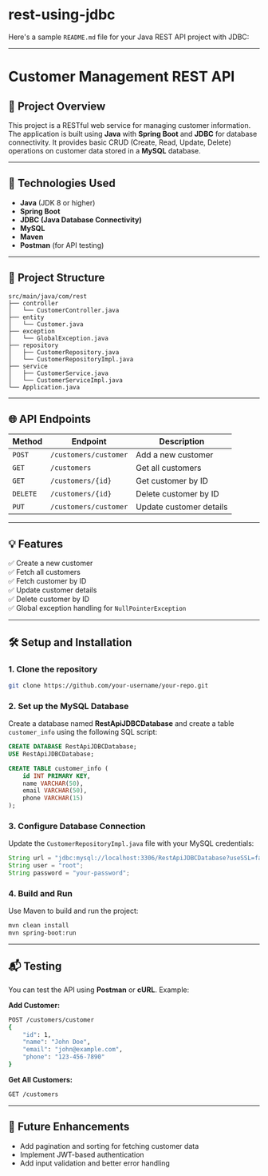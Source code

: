 # rest-using-jdbc

Here's a sample `README.md` file for your Java REST API project with JDBC:

---

# Customer Management REST API

## 📝 **Project Overview**  
This project is a RESTful web service for managing customer information. The application is built using **Java** with **Spring Boot** and **JDBC** for database connectivity. It provides basic CRUD (Create, Read, Update, Delete) operations on customer data stored in a **MySQL** database.

---

## 🚀 **Technologies Used**  
- **Java** (JDK 8 or higher)  
- **Spring Boot**  
- **JDBC (Java Database Connectivity)**  
- **MySQL**  
- **Maven**  
- **Postman** (for API testing)  

---

## 📂 **Project Structure**  
```
src/main/java/com/rest
├── controller
│   └── CustomerController.java
├── entity
│   └── Customer.java
├── exception
│   └── GlobalException.java
├── repository
│   ├── CustomerRepository.java
│   └── CustomerRepositoryImpl.java
├── service
│   ├── CustomerService.java
│   └── CustomerServiceImpl.java
└── Application.java
```

---

## 🌐 **API Endpoints**  

| Method | Endpoint | Description |
|--------|----------|-------------|
| `POST` | `/customers/customer` | Add a new customer |
| `GET`  | `/customers` | Get all customers |
| `GET`  | `/customers/{id}` | Get customer by ID |
| `DELETE` | `/customers/{id}` | Delete customer by ID |
| `PUT`  | `/customers/customer` | Update customer details |

---

## 💡 **Features**  
✅ Create a new customer  
✅ Fetch all customers  
✅ Fetch customer by ID  
✅ Update customer details  
✅ Delete customer by ID  
✅ Global exception handling for `NullPointerException`  

---

## 🛠️ **Setup and Installation**  

### 1. **Clone the repository**  
```sh
git clone https://github.com/your-username/your-repo.git
```

### 2. **Set up the MySQL Database**  
Create a database named **RestApiJDBCDatabase** and create a table `customer_info` using the following SQL script:
```sql
CREATE DATABASE RestApiJDBCDatabase;
USE RestApiJDBCDatabase;

CREATE TABLE customer_info (
    id INT PRIMARY KEY,
    name VARCHAR(50),
    email VARCHAR(50),
    phone VARCHAR(15)
);
```

### 3. **Configure Database Connection**  
Update the `CustomerRepositoryImpl.java` file with your MySQL credentials:
```java
String url = "jdbc:mysql://localhost:3306/RestApiJDBCDatabase?useSSL=false";
String user = "root";
String password = "your-password";
```

### 4. **Build and Run**  
Use Maven to build and run the project:
```sh
mvn clean install
mvn spring-boot:run
```

---

## 📬 **Testing**  
You can test the API using **Postman** or **cURL**. Example:

**Add Customer:**
```sh
POST /customers/customer
{
    "id": 1,
    "name": "John Doe",
    "email": "john@example.com",
    "phone": "123-456-7890"
}
```

**Get All Customers:**
```sh
GET /customers
```

---

## 🚀 **Future Enhancements**  
- Add pagination and sorting for fetching customer data  
- Implement JWT-based authentication  
- Add input validation and better error handling  
